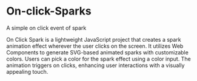 # On-click-Sparks
A simple on click event of spark

On Click Spark is a lightweight JavaScript project that creates a spark animation effect wherever the user clicks on the screen. It utilizes Web Components to generate SVG-based animated sparks with customizable colors. Users can pick a color for the spark effect using a color input. The animation triggers on clicks, enhancing user interactions with a visually appealing touch.
